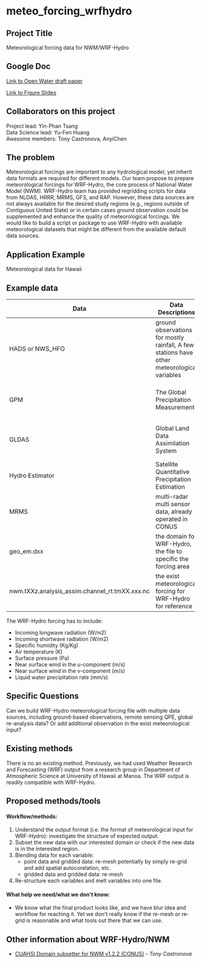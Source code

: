 # meteo_forcing_wrfhydro
## Project Title 
Meteorological forcing data for NWM/WRF-Hydro 

## Google Doc
[Link to Open Water draft paper](https://docs.google.com/document/d/1U9nkF0-n_Ht-qLZVu9zKtrYcnrf5f1aD6lqx3uS2jtI/edit?usp=sharing)

[Link to Figure Slides](https://docs.google.com/presentation/d/1QzqulsWKCXmITVXmtKKTu46j82e3p9PoCdk5AwHC0wk/edit#slide=id.p)

## Collaborators on this project 
Project lead: Yin-Phan Tsang  
Data Science lead: Yu-Fen Huang  
Awesome members: Tony Castronova, AnyiChen  



## The problem 
Meteorological forcings are important to any hydrological model, yet inherit data formats are required for different models. Our team propose to prepare meteorological forcings for WRF-Hydro, the core process of National Water Model (NWM). WRF-Hydro team has provided regridding scripts for data from NLDAS, HRRR, MRMS, GFS, and RAP. However, these data sources are not always available for the desired study regions (e.g., regions outside of Contiguous United State) or in certain cases ground observation could be supplemented and enhance the quality of meteorological forcings. We would like to build a script or package to use WRF-Hydro with available meteorological datasets that might be different from the available default data sources.

## Application Example
Meteorological data for Hawaii

## Example data

**Data** | **Data Descriptions** | **Resolution** | **Format** |
|---|---|---|---|
HADS or NWS_HFO | ground observations for mostly rainfall, A few stations have other meteorological variables | Spatial: NA; Temporal: 15-min to hourly | .txt or .csv |
GPM | The Global Precipitation Measurement | Spatial: 0.1 degree; Temporal: hourly | NetCDF4 |
GLDAS | Global Land Data Assimilation System | Spatial: 0.25 degree; Temporal: 3-hr | NetCDF4 |
Hydro Estimator | Satellite Quantitative Precipitation Estimation | Spatial: 4 km; Temporal: hourly | ASCII |
MRMS | multi-radar multi sensor data, already operated in CONUS | Spatial: 1-km; Temporal: hourly | GRIB2 |
geo_em.dxx | the domain for WRF-Hydro, the file to specific the forcing area | Spatial: depends; Temporal: NA | NetCDF |
nwm.tXXz.analysis_assim.channel_rt.tmXX.xxx.nc | the exist meteorological forcing for WRF-Hydro for reference | Spatial: depends; Temporal: hourly | NetCDF |

The WRF-Hydro forcing has to include:
* Incoming longwave radiation (W/m2)
* Incoming shortwave radiation (W/m2)
* Specific humidity (Kg/Kg)
* Air temperature (K)
* Surface pressure (Pa)
* Near surface wind in the u-component (m/s)
* Near surface wind in the v-component (m/s)
* Liquid water precipitation rate (mm/s)

## Specific Questions
Can we build WRF-Hydro meteorological forcing file with multiple data sources, including ground-based observations, remote sensing QPE, global re-analysis data? Or add additional observation in the exist meteorological input?

## Existing methods
There is no an existing method. Previously, we had used Weather Research and Forecasting (WRF) output from a research group in Department of Atmospheric Science at University of Hawaii at Manoa. The WRF output is readily compatible with WRF-Hydro. 

## Proposed methods/tools
#### Workflow/methods:
1. Understand the output format (i.e. the format of meteorological input for WRF-Hydro): investigate the structure of expected output.
2. Subset the new data with our interested domain or check if the new data is in the interested region.
3. Blending data for each variable:
    * point data and gridded data: re-mesh potentially by simply re-grid and add spatial autocorelation, etc.
    * gridded data and gridded data: re-mesh
4. Re-structure each variables and melt variables into one file.

#### What help we need/what we don't know:
* We know what the final product looks like, and we have blur idea and workflow for reaching it. Yet we don't really know if the re-mesh or re-grid is reasonable and what tools out there that we can use.

## Other information about WRF-Hydro/NWM
* [CUAHSI Domain subsetter for NWM v1.2.2 (CONUS)](http://subset.cuahsi.org/) - *Tony Castronova*
